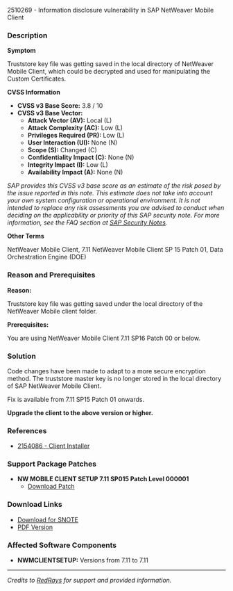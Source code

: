 2510269 - Information disclosure vulnerability in SAP NetWeaver Mobile Client

### Description

**Symptom**

Truststore key file was getting saved in the local directory of NetWeaver Mobile Client, which could be decrypted and used for manipulating the Custom Certificates.

**CVSS Information**

- **CVSS v3 Base Score:** 3.8 / 10
- **CVSS v3 Base Vector:**
  - **Attack Vector (AV):** Local (L)
  - **Attack Complexity (AC):** Low (L)
  - **Privileges Required (PR):** Low (L)
  - **User Interaction (UI):** None (N)
  - **Scope (S):** Changed (C)
  - **Confidentiality Impact (C):** None (N)
  - **Integrity Impact (I):** Low (L)
  - **Availability Impact (A):** None (N)

_SAP provides this CVSS v3 base score as an estimate of the risk posed by the issue reported in this note. This estimate does not take into account your own system configuration or operational environment. It is not intended to replace any risk assessments you are advised to conduct when deciding on the applicability or priority of this SAP security note. For more information, see the FAQ section at [SAP Security Notes](https://support.sap.com/securitynotes)._

**Other Terms**

NetWeaver Mobile Client, 7.11 NetWeaver Mobile Client SP 15 Patch 01, Data Orchestration Engine (DOE)

### Reason and Prerequisites

**Reason:**

Truststore key file was getting saved under the local directory of the NetWeaver Mobile client folder.

**Prerequisites:**

You are using NetWeaver Mobile Client 7.11 SP16 Patch 00 or below.

### Solution

Code changes have been made to adapt to a more secure encryption method. The truststore master key is no longer stored in the local directory of SAP NetWeaver Mobile Client.

Fix is available from 7.11 SP15 Patch 01 onwards.

**Upgrade the client to the above version or higher.**

### References

- [2154086 - Client Installer](https://me.sap.com/notes/2154086)

### Support Package Patches

- **NW MOBILE CLIENT SETUP 7.11 SP015 Patch Level 000001**
  - [Download Patch](https://userapps.support.sap.com/sap/support/swdc/notes?cvnr=01200615320200012371&support_package=SP015&patch_level=000001)

### Download Links

- [Download for SNOTE](https://notesdownloads.sap.com/note/0040000019858612017)
- [PDF Version](https://userapps.support.sap.com/sap/support/sfm/notes/print/0002510269?language=en-US&token=8382DEFEC63316E5665EAEE804F10D31)

### Affected Software Components

- **NWMCLIENTSETUP:** Versions from 7.11 to 7.11

---

*Credits to [RedRays](https://redrays.io) for support and provided information.*